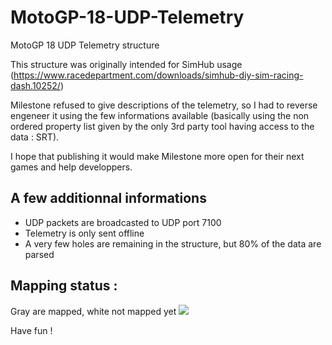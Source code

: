 # MotoGP-18-UDP-Telemetry
MotoGP 18 UDP Telemetry structure

This structure was originally intended for SimHub usage (https://www.racedepartment.com/downloads/simhub-diy-sim-racing-dash.10252/)

Milestone refused to give descriptions of the telemetry, so I had to reverse engeneer it using the few informations available (basically using the non ordered property list given by the only 3rd party tool having access to the data : SRT). 

I hope that publishing it would make Milestone more open for their next games and help developpers.  

## A few additionnal informations

- UDP packets are broadcasted to UDP port 7100
- Telemetry is only sent offline
- A very few holes are remaining in the structure, but 80% of the data are parsed

## Mapping status :

Gray are mapped, white not mapped yet
![](https://i.imgur.com/qCBCbZ5.png)

Have fun !
